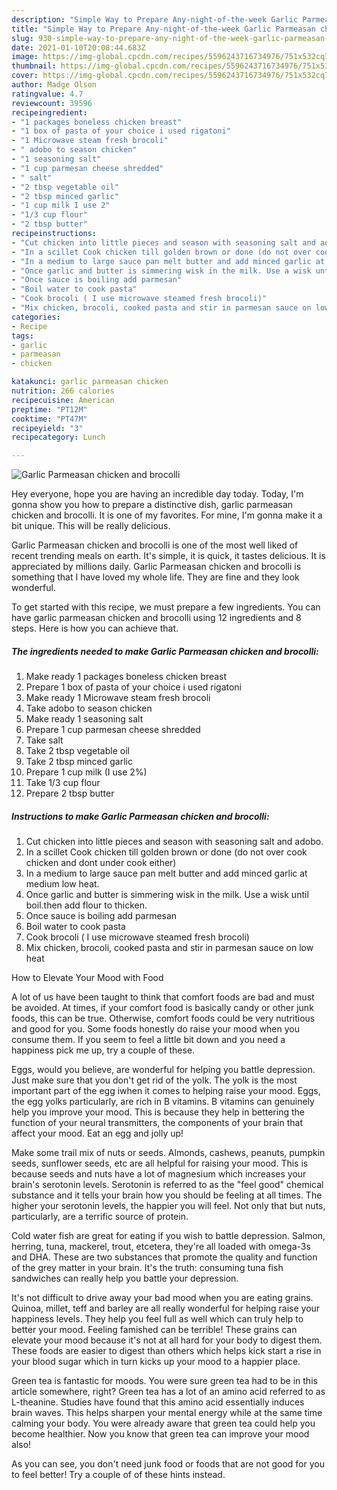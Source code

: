 ```yaml
---
description: "Simple Way to Prepare Any-night-of-the-week Garlic Parmeasan chicken and brocolli"
title: "Simple Way to Prepare Any-night-of-the-week Garlic Parmeasan chicken and brocolli"
slug: 930-simple-way-to-prepare-any-night-of-the-week-garlic-parmeasan-chicken-and-brocolli
date: 2021-01-10T20:08:44.683Z
image: https://img-global.cpcdn.com/recipes/5596243716734976/751x532cq70/garlic-parmeasan-chicken-and-brocolli-recipe-main-photo.jpg
thumbnail: https://img-global.cpcdn.com/recipes/5596243716734976/751x532cq70/garlic-parmeasan-chicken-and-brocolli-recipe-main-photo.jpg
cover: https://img-global.cpcdn.com/recipes/5596243716734976/751x532cq70/garlic-parmeasan-chicken-and-brocolli-recipe-main-photo.jpg
author: Madge Olson
ratingvalue: 4.7
reviewcount: 39596
recipeingredient:
- "1 packages boneless chicken breast"
- "1 box of pasta of your choice i used rigatoni"
- "1 Microwave steam fresh brocoli"
- " adobo to season chicken"
- "1 seasoning salt"
- "1 cup parmesan cheese shredded"
- " salt"
- "2 tbsp vegetable oil"
- "2 tbsp minced garlic"
- "1 cup milk I use 2"
- "1/3 cup flour"
- "2 tbsp butter"
recipeinstructions:
- "Cut chicken into little pieces and season with seasoning salt and adobo."
- "In a scillet Cook chicken till golden brown or done (do not over cook chicken and dont under cook either)"
- "In a medium to large sauce pan melt butter and add minced garlic at medium low heat."
- "Once garlic and butter is simmering wisk in the milk. Use a wisk until boil.then add flour to thicken."
- "Once sauce is boiling add parmesan"
- "Boil water to cook pasta"
- "Cook brocoli ( I use microwave steamed fresh brocoli)"
- "Mix chicken, brocoli, cooked pasta and stir in parmesan sauce on low heat"
categories:
- Recipe
tags:
- garlic
- parmeasan
- chicken

katakunci: garlic parmeasan chicken 
nutrition: 266 calories
recipecuisine: American
preptime: "PT12M"
cooktime: "PT47M"
recipeyield: "3"
recipecategory: Lunch

---
```



![Garlic Parmeasan chicken and brocolli](https://img-global.cpcdn.com/recipes/5596243716734976/751x532cq70/garlic-parmeasan-chicken-and-brocolli-recipe-main-photo.jpg)

Hey everyone, hope you are having an incredible day today. Today, I'm gonna show you how to prepare a distinctive dish, garlic parmeasan chicken and brocolli. It is one of my favorites. For mine, I'm gonna make it a bit unique. This will be really delicious.

Garlic Parmeasan chicken and brocolli is one of the most well liked of recent trending meals on earth. It's simple, it is quick, it tastes delicious. It is appreciated by millions daily. Garlic Parmeasan chicken and brocolli is something that I have loved my whole life. They are fine and they look wonderful.




To get started with this recipe, we must prepare a few ingredients. You can have garlic parmeasan chicken and brocolli using 12 ingredients and 8 steps. Here is how you can achieve that.

<!--inarticleads1-->

##### The ingredients needed to make Garlic Parmeasan chicken and brocolli:

1. Make ready 1 packages boneless chicken breast
1. Prepare 1 box of pasta of your choice i used rigatoni
1. Make ready 1 Microwave steam fresh brocoli
1. Take  adobo to season chicken
1. Make ready 1 seasoning salt
1. Prepare 1 cup parmesan cheese shredded
1. Take  salt
1. Take 2 tbsp vegetable oil
1. Take 2 tbsp minced garlic
1. Prepare 1 cup milk (I use 2%)
1. Take 1/3 cup flour
1. Prepare 2 tbsp butter




<!--inarticleads2-->

##### Instructions to make Garlic Parmeasan chicken and brocolli:

1. Cut chicken into little pieces and season with seasoning salt and adobo.
1. In a scillet Cook chicken till golden brown or done (do not over cook chicken and dont under cook either)
1. In a medium to large sauce pan melt butter and add minced garlic at medium low heat.
1. Once garlic and butter is simmering wisk in the milk. Use a wisk until boil.then add flour to thicken.
1. Once sauce is boiling add parmesan
1. Boil water to cook pasta
1. Cook brocoli ( I use microwave steamed fresh brocoli)
1. Mix chicken, brocoli, cooked pasta and stir in parmesan sauce on low heat




How to Elevate Your Mood with Food


A lot of us have been taught to think that comfort foods are bad and must be avoided. At times, if your comfort food is basically candy or other junk foods, this can be true. Otherwise, comfort foods could be very nutritious and good for you. Some foods honestly do raise your mood when you consume them. If you seem to feel a little bit down and you need a happiness pick me up, try a couple of these.

Eggs, would you believe, are wonderful for helping you battle depression. Just make sure that you don't get rid of the yolk. The yolk is the most important part of the egg iwhen it comes to helping raise your mood. Eggs, the egg yolks particularly, are rich in B vitamins. B vitamins can genuinely help you improve your mood. This is because they help in bettering the function of your neural transmitters, the components of your brain that affect your mood. Eat an egg and jolly up!

Make some trail mix of nuts or seeds. Almonds, cashews, peanuts, pumpkin seeds, sunflower seeds, etc are all helpful for raising your mood. This is because seeds and nuts have a lot of magnesium which increases your brain's serotonin levels. Serotonin is referred to as the "feel good" chemical substance and it tells your brain how you should be feeling at all times. The higher your serotonin levels, the happier you will feel. Not only that but nuts, particularly, are a terrific source of protein.

Cold water fish are great for eating if you wish to battle depression. Salmon, herring, tuna, mackerel, trout, etcetera, they're all loaded with omega-3s and DHA. These are two substances that promote the quality and function of the grey matter in your brain. It's the truth: consuming tuna fish sandwiches can really help you battle your depression. 

It's not difficult to drive away your bad mood when you are eating grains. Quinoa, millet, teff and barley are all really wonderful for helping raise your happiness levels. They help you feel full as well which can truly help to better your mood. Feeling famished can be terrible! These grains can elevate your mood because it's not at all hard for your body to digest them. These foods are easier to digest than others which helps kick start a rise in your blood sugar which in turn kicks up your mood to a happier place.

Green tea is fantastic for moods. You were sure green tea had to be in this article somewhere, right? Green tea has a lot of an amino acid referred to as L-theanine. Studies have found that this amino acid essentially induces brain waves. This helps sharpen your mental energy while at the same time calming your body. You were already aware that green tea could help you become healthier. Now you know that green tea can improve your mood also!

As you can see, you don't need junk food or foods that are not good for you to feel better! Try  a  couple of  of  these  hints  instead.

